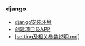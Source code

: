 ### django 
- [django安装环境](source/Web/source/django/ch1_安装环境.md)
- [创建项目及APP](source/Web/source/django/ch2_创建Django项目和APP.md)
- [[setting及相关参数说明.md]](source/Web/source/django/ch3_配置setting及相关参数说明.md)